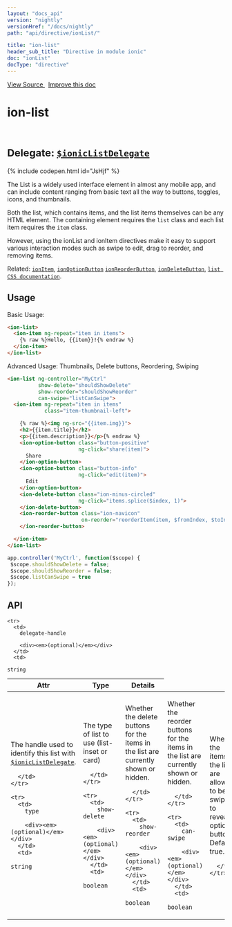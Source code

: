 ```yaml
---
layout: "docs_api"
version: "nightly"
versionHref: "/docs/nightly"
path: "api/directive/ionList/"

title: "ion-list"
header_sub_title: "Directive in module ionic"
doc: "ionList"
docType: "directive"
---
```


<div class="improve-docs">
<a href='https://github.com/driftyco/ionic-v1/blob/master/js/angular/directive/list.js#L1'>
View Source
</a>
&nbsp;
<a href='http://github.com/driftyco/ionic/edit/1.x/js/angular/directive/list.js#L1'>
Improve this doc
</a>
</div>




<h1 class="api-title">

ion-list



<br/>
<small>
Delegate: <a href="/docs/nightly/api/service/$ionicListDelegate/"><code>$ionicListDelegate</code></a>
</small>

</h1>


{% include codepen.html id="JsHjf" %}




The List is a widely used interface element in almost any mobile app, and can include
content ranging from basic text all the way to buttons, toggles, icons, and thumbnails.

Both the list, which contains items, and the list items themselves can be any HTML
element. The containing element requires the `list` class and each list item requires
the `item` class.

However, using the ionList and ionItem directives make it easy to support various
interaction modes such as swipe to edit, drag to reorder, and removing items.

Related: <a href="/docs/nightly/api/directive/ionItem/"><code>ionItem</code></a>, <a href="/docs/nightly/api/directive/ionOptionButton/"><code>ionOptionButton</code></a>
<a href="/docs/nightly/api/directive/ionReorderButton/"><code>ionReorderButton</code></a>, <a href="/docs/nightly/api/directive/ionDeleteButton/"><code>ionDeleteButton</code></a>, [`list CSS documentation`](/docs/components/#list).









<h2 id="usage">Usage</h2>

Basic Usage:

```html
<ion-list>
  <ion-item ng-repeat="item in items">
    {% raw %}Hello, {{item}}!{% endraw %}
  </ion-item>
</ion-list>
```

Advanced Usage: Thumbnails, Delete buttons, Reordering, Swiping

```html
<ion-list ng-controller="MyCtrl"
          show-delete="shouldShowDelete"
          show-reorder="shouldShowReorder"
          can-swipe="listCanSwipe">
  <ion-item ng-repeat="item in items"
            class="item-thumbnail-left">

    {% raw %}<img ng-src="{{item.img}}">
    <h2>{{item.title}}</h2>
    <p>{{item.description}}</p>{% endraw %}
    <ion-option-button class="button-positive"
                       ng-click="share(item)">
      Share
    </ion-option-button>
    <ion-option-button class="button-info"
                       ng-click="edit(item)">
      Edit
    </ion-option-button>
    <ion-delete-button class="ion-minus-circled"
                       ng-click="items.splice($index, 1)">
    </ion-delete-button>
    <ion-reorder-button class="ion-navicon"
                        on-reorder="reorderItem(item, $fromIndex, $toIndex)">
    </ion-reorder-button>

  </ion-item>
</ion-list>
```

```javascript
app.controller('MyCtrl', function($scope) {
 $scope.shouldShowDelete = false;
 $scope.shouldShowReorder = false;
 $scope.listCanSwipe = true
});
```


<h2 id="api" style="clear:both;">API</h2>

<table class="table" style="margin:0;">
  <thead>
    <tr>
      <th>Attr</th>
      <th>Type</th>
      <th>Details</th>
    </tr>
  </thead>
  <tbody>
    
    <tr>
      <td>
        delegate-handle
        
        <div><em>(optional)</em></div>
      </td>
      <td>
        
  <code>string</code>
      </td>
      <td>
        <p>The handle used to identify this list with
<a href="/docs/nightly/api/service/$ionicListDelegate/"><code>$ionicListDelegate</code></a>.</p>

        
      </td>
    </tr>
    
    <tr>
      <td>
        type
        
        <div><em>(optional)</em></div>
      </td>
      <td>
        
  <code>string</code>
      </td>
      <td>
        <p>The type of list to use (list-inset or card)</p>

        
      </td>
    </tr>
    
    <tr>
      <td>
        show-delete
        
        <div><em>(optional)</em></div>
      </td>
      <td>
        
  <code>boolean</code>
      </td>
      <td>
        <p>Whether the delete buttons for the items in the list are
currently shown or hidden.</p>

        
      </td>
    </tr>
    
    <tr>
      <td>
        show-reorder
        
        <div><em>(optional)</em></div>
      </td>
      <td>
        
  <code>boolean</code>
      </td>
      <td>
        <p>Whether the reorder buttons for the items in the list are
currently shown or hidden.</p>

        
      </td>
    </tr>
    
    <tr>
      <td>
        can-swipe
        
        <div><em>(optional)</em></div>
      </td>
      <td>
        
  <code>boolean</code>
      </td>
      <td>
        <p>Whether the items in the list are allowed to be swiped to reveal
option buttons. Default: true.</p>

        
      </td>
    </tr>
    
  </tbody>
</table>









